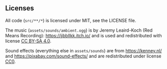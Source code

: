 ## Licenses

All code (`src/**/*`) is licensed under MIT, see the LICENSE file.

The music (`assets/sounds/ambient.ogg`) is by Jeremy Leaird-Koch (Red Means Recording): https://jjbbllkk.itch.io/ and is used and redistributed with license [CC BY-SA 4.0](https://creativecommons.org/licenses/by-sa/4.0/).

Sound effects (everything else in `assets/sounds`) are from https://kenney.nl/ and https://pixabay.com/sound-effects/ and are redistributed under license [CC0](https://creativecommons.org/publicdomain/zero/1.0/).
